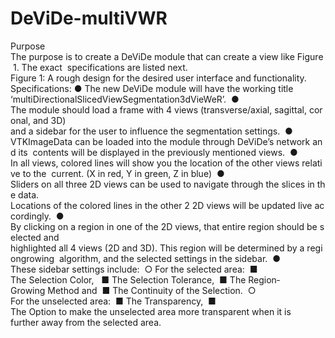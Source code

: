 DeViDe-multiVWR
===============

Purpose  The purpose is to create a DeViDe module that can create a view like Figure 1. The exact   specifications are listed next.   Figure 1: A rough design for the desired user interface and functionality.   Specifications:   ● The new DeViDe module will have the working title   ‘multiDirectionalSlicedViewSegmentation3dVieWeR’.   ● The module should load a frame with 4 views (transverse/axial, sagittal, coronal, and 3D)   and a sidebar for the user to influence the segmentation settings.   ● VTKImageData can be loaded into the module through DeViDe’s network and its   contents will be displayed in the previously mentioned views.   ● In all views, colored lines will show you the location of the other views relative to the   current. (X in red, Y in green, Z in blue)   ● Sliders on all three 2D views can be used to navigate through the slices in the data.   Locations of the colored lines in the other 2 2D views will be updated live accordingly.   ● By clicking on a region in one of the 2D views, that entire region should be selected and   highlighted all 4 views (2D and 3D). This region will be determined by a region­growing   algorithm, and the selected settings in the sidebar.   ● These sidebar settings include:   ○ For the selected area:   ■ The Selection Color,    ■ The Selection Tolerance,   ■ The Region­Growing Method and   ■ The Continuity of the Selection.   ○ For the unselected area:   ■ The Transparency,   ■ The Option to make the unselected area more transparent when it is   further away from the selected area.
